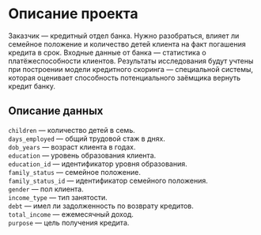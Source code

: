 # Описание проекта

Заказчик — кредитный отдел банка. Нужно разобраться, влияет ли семейное положение и количество детей клиента на факт погашения кредита в срок. Входные данные от банка — статистика о платёжеспособности клиентов.
Результаты исследования будут учтены при построении модели кредитного скоринга — специальной системы, которая оценивает способность потенциального заёмщика вернуть кредит банку.
## Описание данных

`children` — количество детей в семь.  
`days_employed` — общий трудовой стаж в днях.  
`dob_years` — возраст клиента в годах.  
`education` — уровень образования клиента.  
`education_id` — идентификатор уровня образования.  
`family_status` — семейное положение.  
`family_status_id` — идентификатор семейного положения.  
`gender` — пол клиента.  
`income_type` — тип занятости.  
`debt` — имел ли задолженность по возврату кредитов.  
`total_income` — ежемесячный доход.  
`purpose` — цель получения кредита.  
